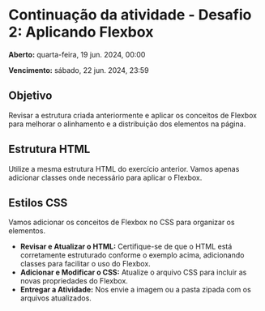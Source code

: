 # Continuação da atividade - Desafio 2: Aplicando Flexbox

**Aberto:** quarta-feira, 19 jun. 2024, 00:00

**Vencimento:** sábado, 22 jun. 2024, 23:59

## Objetivo

Revisar a estrutura criada anteriormente e aplicar os conceitos de Flexbox para melhorar o alinhamento e a distribuição dos elementos na página.

## Estrutura HTML

Utilize a mesma estrutura HTML do exercício anterior. Vamos apenas adicionar classes onde necessário para aplicar o Flexbox.

## Estilos CSS

Vamos adicionar os conceitos de Flexbox no CSS para organizar os elementos.

- **Revisar e Atualizar o HTML:** Certifique-se de que o HTML está corretamente estruturado conforme o exemplo acima, adicionando classes para facilitar o uso do Flexbox.
- **Adicionar e Modificar o CSS:** Atualize o arquivo CSS para incluir as novas propriedades do Flexbox.
- **Entregar a Atividade:** Nos envie a imagem ou a pasta zipada com os arquivos atualizados.
